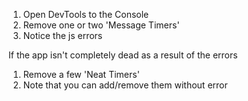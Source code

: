1. Open DevTools to the Console
1. Remove one or two 'Message Timers'
1. Notice the js errors

If the app isn't completely dead as a result of the errors
1. Remove a few 'Neat Timers'
1. Note that you can add/remove them without error

